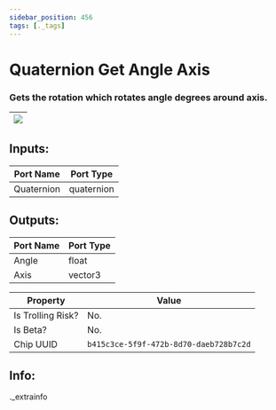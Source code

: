 ```yaml
---
sidebar_position: 456
tags: [._tags]
---
```


# Quaternion Get Angle Axis


### Gets the rotation which rotates angle degrees around axis.

| ![](https://images-ext-2.discordapp.net/external/MPmIaQzlEPmgGWlgi-WxBBXt0Bjv_zWPkg1y1f_sy3s/https/www.recroomcircuits.com/image/circuit/absolute-value?width=206&height=108) |
|-----|

## Inputs:
| Port Name | Port Type |
|-----------|-----------|
| Quaternion | quaternion |

## Outputs:
| Port Name | Port Type |
|-----------|-----------|
| Angle | float |
| Axis | vector3 | 

| Property  | Value |
|-------------------|-----------|
| Is Trolling Risk? | No. |
| Is Beta? | No. |
| Chip UUID | `b415c3ce-5f9f-472b-8d70-daeb728b7c2d` |

## Info:
._extrainfo